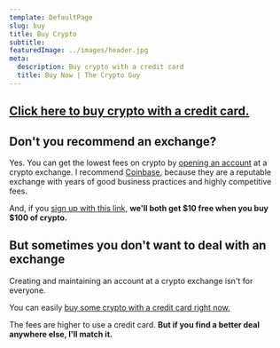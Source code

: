 ```yaml
---
template: DefaultPage
slug: buy
title: Buy Crypto
subtitle:
featuredImage: ../images/header.jpg
meta:
  description: Buy crypto with a credit card
  title: Buy Now | The Crypto Guy
---
```


## <a href="https://buy.moonpay.io?apiKey=pk_live_YZodGWRL2oBOR7K3Sc7IVhIrx0MfMm2B" target="_blank" rel="nofollow">Click here to buy crypto with a credit card.</a>

## Don't you recommend an exchange?

Yes. You can get the lowest fees on crypto by [opening an account](https://www.coinbase.com/join/jking_iZ2ADA) at a crypto exchange. I recommend [Coinbase](https://www.coinbase.com/join/jking_iZ2ADA), because they are a reputable exchange with years of good business practices and highly competitive fees.

And, if you [sign up with this link,](https://www.coinbase.com/join/jking_iZ2ADA) **we'll both get $10 free when you buy $100 of crypto.**

## But sometimes you don't want to deal with an exchange

Creating and maintaining an account at a crypto exchange isn't for everyone.

You can easily <a href="https://buy.moonpay.io?apiKey=pk_live_YZodGWRL2oBOR7K3Sc7IVhIrx0MfMm2B" target="_blank" rel="nofollow">buy some crypto with a credit card right now.</a>

The fees are higher to use a credit card. **But if you find a better deal anywhere else, I'll match it.**
